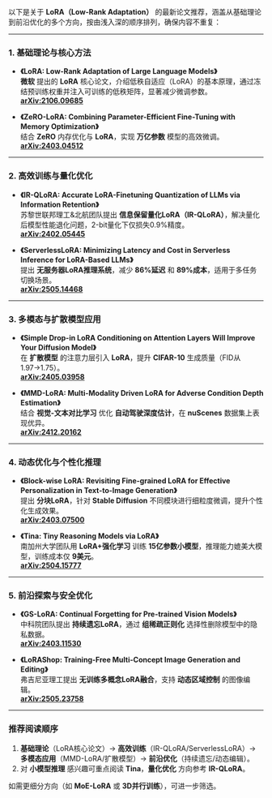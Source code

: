 以下是关于 **LoRA（Low-Rank Adaptation）** 的最新论文推荐，涵盖从基础理论到前沿优化的多个方向，按由浅入深的顺序排列，确保内容不重复：

---

### **1. 基础理论与核心方法**
- **《LoRA: Low-Rank Adaptation of Large Language Models》**  
  **微软** 提出的 **LoRA** 核心论文，介绍低秩自适应（LoRA）的基本原理，通过冻结预训练权重并注入可训练的低秩矩阵，显著减少微调参数。  
  **[arXiv:2106.09685](https://arxiv.org/abs/2106.09685)**   

- **《ZeRO-LoRA: Combining Parameter-Efficient Fine-Tuning with Memory Optimization》**  
  结合 **ZeRO** 内存优化与 **LoRA**，实现 **万亿参数** 模型的高效微调。  
  **[arXiv:2403.04512](https://arxiv.org/abs/2403.04512)**  

---

### **2. 高效训练与量化优化**
- **《IR-QLoRA: Accurate LoRA-Finetuning Quantization of LLMs via Information Retention》**  
  苏黎世联邦理工&北航团队提出 **信息保留量化LoRA（IR-QLoRA）**，解决量化后模型性能退化问题，2-bit量化下仅损失0.9%精度。  
  **[arXiv:2402.05445](https://arxiv.org/abs/2402.05445)**   

- **《ServerlessLoRA: Minimizing Latency and Cost in Serverless Inference for LoRA-Based LLMs》**  
  提出 **无服务器LoRA推理系统**，减少 **86%延迟** 和 **89%成本**，适用于多任务切换场景。  
  **[arXiv:2505.14468](https://arxiv.org/abs/2505.14468)**   

---

### **3. 多模态与扩散模型应用**
- **《Simple Drop-in LoRA Conditioning on Attention Layers Will Improve Your Diffusion Model》**  
  在 **扩散模型** 的注意力层引入 **LoRA**，提升 **CIFAR-10** 生成质量（FID从1.97→1.75）。  
  **[arXiv:2405.03958](https://arxiv.org/abs/2405.03958)**   

- **《MMD-LoRA: Multi-Modality Driven LoRA for Adverse Condition Depth Estimation》**  
  结合 **视觉-文本对比学习** 优化 **自动驾驶深度估计**，在 **nuScenes** 数据集上表现优异。  
  **[arXiv:2412.20162](https://arxiv.org/abs/2412.20162)**   

---

### **4. 动态优化与个性化推理**
- **《Block-wise LoRA: Revisiting Fine-grained LoRA for Effective Personalization in Text-to-Image Generation》**  
  提出 **分块LoRA**，针对 **Stable Diffusion** 不同模块进行细粒度微调，提升个性化生成效果。  
  **[arXiv:2403.07500](https://arxiv.org/abs/2403.07500)**   

- **《Tina: Tiny Reasoning Models via LoRA》**  
  南加州大学团队用 **LoRA+强化学习** 训练 **15亿参数小模型**，推理能力媲美大模型，训练成本仅 **9美元**。  
  **[arXiv:2504.15777](https://arxiv.org/abs/2504.15777)**   

---

### **5. 前沿探索与安全优化**
- **《GS-LoRA: Continual Forgetting for Pre-trained Vision Models》**  
  中科院团队提出 **持续遗忘LoRA**，通过 **组稀疏正则化** 选择性删除模型中的隐私数据。  
  **[arXiv:2403.11530](https://arxiv.org/abs/2403.11530)**   

- **《LoRAShop: Training-Free Multi-Concept Image Generation and Editing》**  
  弗吉尼亚理工提出 **无训练多概念LoRA融合**，支持 **动态区域控制** 的图像编辑。  
  **[arXiv:2505.23758](https://arxiv.org/abs/2505.23758)**   

---

### **推荐阅读顺序**  
1. **基础理论**（LoRA核心论文）→ **高效训练**（IR-QLoRA/ServerlessLoRA）→ **多模态应用**（MMD-LoRA/扩散模型）→ **前沿优化**（持续遗忘/动态编辑）。  
2. 对 **小模型推理** 感兴趣可重点阅读 **Tina**，**量化优化** 方向参考 **IR-QLoRA**。  

如需更细分方向（如 **MoE-LoRA** 或 **3D并行训练**），可进一步筛选。